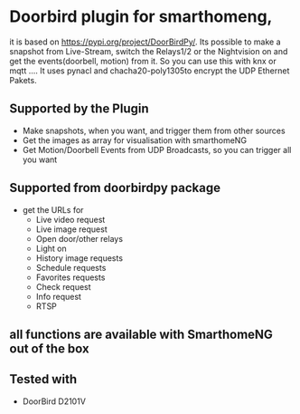 # Doorbird plugin for smarthomeng, 
it is based on https://pypi.org/project/DoorBirdPy/. Its possible to make a snapshot from Live-Stream, switch the Relays1/2 or the Nightvision on and get the events(doorbell, motion) from it. So you can use this with knx or mqtt ....
It uses pynacl and chacha20-poly1305to encrypt the UDP Ethernet Pakets.

## Supported by the Plugin
* Make snapshots, when you want, and trigger them from other sources
* Get the images as array for visualisation with smarthomeNG
* Get Motion/Doorbell Events from UDP Broadcasts, so you can trigger all you want

## Supported from doorbirdpy package
* get the URLs for
  * Live video request
  * Live image request
  * Open door/other relays
  * Light on
  * History image requests
  * Schedule requests
  * Favorites requests
  * Check request
  * Info request
  * RTSP

## all functions are available with SmarthomeNG out of the box
## Tested with 
 * DoorBird D2101V
